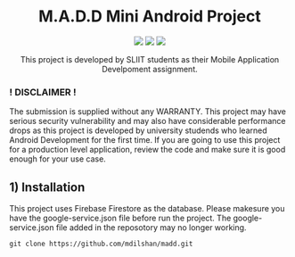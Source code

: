 <h1 align = 'center'>M.A.D.D Mini Android Project</h1>
<p align='center'>
  <img src="https://img.shields.io/badge/Android-success"/>
  <img src="https://img.shields.io/badge/JavaEE-8-important"/>
  <img src="https://img.shields.io/badge/Firestore-blue"/>
</p>
<p align='center'> This project is developed by SLIIT students as their Mobile Application Develpoment assignment.</p>

### ! DISCLAIMER !

The submission is supplied without any WARRANTY. This project may have serious security vulnerability and may also have considerable performance drops as
this project is developed by university studends who learned Android Development for the first time. If you are going to use this project for a 
production level application, review the code and make sure it is good enough for your use case.


## 1) Installation

This project uses Firebase Firestore as the database. Please makesure you have the google-service.json file before run the project. The google-service.json file added in the 
reposotory may no longer working.

`git clone https://github.com/mdilshan/madd.git`

